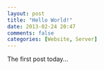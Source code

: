 ```yaml
---
layout: post
title: "Hello World!"
date: 2013-02-24 20:47
comments: false
categories: [Website, Server]
---
```

  The first post today...
